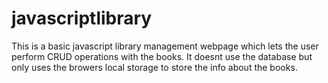 # javascriptlibrary
This is a basic javascript library management webpage which lets the user perform CRUD operations with the books.
It doesnt use the database but only uses the browers local storage to store the info about the books.
